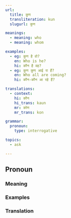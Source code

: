 ```yaml
---
url:
  title: कुण
  transliteration: kun
  slugurl: कुण

meanings:
  - meaning: who
  - meaning: whom

examples:
  - eg: कुण है वो?
    en: Who is he?
    hi: कौन है वह?
  - eg: कुण कुण आई रा हैं?
    en: Who all are coming?
    hi: कौन-कौन आ रहे हैं?

translations:
  - context:
    hi: कौन
    hi_trans: kaun
    mr: कोण
    mr_trans: kon

grammar:
  pronoun:
    type: interrogative

topics:
  - ask

---
```



## Pronoun

### Meaning

<meaning :meanings="meanings" :url="url"></meaning>

### Examples
<eg :eg="examples" :url="url"></eg>

<!-- ### Synonyms
<syn :syn="synonyms" :url="url"></syn> -->

<!-- ### Antonyms
<ant :ant="antonyms" :url="url"></ant> -->

### Translation
<translation :translation="translations" :url="url"></translation>

<!-- ### Related
<related :related="related" :url="url"></related> -->

<!-- ### Similar
<similar :similar="similar" :url="url"></similar> -->